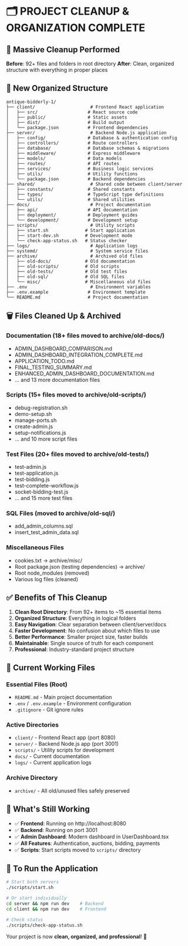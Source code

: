 # 🗂️ PROJECT CLEANUP & ORGANIZATION COMPLETE

## 🧹 **Massive Cleanup Performed**

**Before**: 92+ files and folders in root directory
**After**: Clean, organized structure with everything in proper places

## 📁 **New Organized Structure**

```
antique-bidderly-1/
├── client/                     # Frontend React application
│   ├── src/                   # React source code
│   ├── public/                # Static assets
│   ├── dist/                  # Build output
│   └── package.json           # Frontend dependencies
├── server/                     # Backend Node.js application
│   ├── config/                # Database & authentication config
│   ├── controllers/           # Route controllers
│   ├── database/              # Database schemas & migrations
│   ├── middleware/            # Express middleware
│   ├── models/                # Data models
│   ├── routes/                # API routes
│   ├── services/              # Business logic services
│   ├── utils/                 # Utility functions
│   └── package.json           # Backend dependencies
├── shared/                     # Shared code between client/server
│   ├── constants/             # Shared constants
│   ├── types/                 # TypeScript type definitions
│   └── utils/                 # Shared utilities
├── docs/                       # Project documentation
│   ├── api/                   # API documentation
│   ├── deployment/            # Deployment guides
│   └── development/           # Development setup
├── scripts/                    # Utility scripts
│   ├── start.sh              # Start application
│   ├── start-dev.sh          # Development mode
│   └── check-app-status.sh   # Status checker
├── logs/                       # Application logs
├── systemd/                    # System service files
├── archive/                    # Archived old files
│   ├── old-docs/             # Old documentation
│   ├── old-scripts/          # Old scripts
│   ├── old-tests/            # Old test files
│   ├── old-sql/              # Old SQL files
│   └── misc/                 # Miscellaneous old files
├── .env                        # Environment variables
├── .env.example               # Environment template
└── README.md                  # Project documentation
```

## 🗑️ **Files Cleaned Up & Archived**

### **Documentation (18+ files moved to archive/old-docs/)**
- ADMIN_DASHBOARD_COMPARISON.md
- ADMIN_DASHBOARD_INTEGRATION_COMPLETE.md  
- APPLICATION_TODO.md
- FINAL_TESTING_SUMMARY.md
- ENHANCED_ADMIN_DASHBOARD_DOCUMENTATION.md
- ... and 13 more documentation files

### **Scripts (15+ files moved to archive/old-scripts/)**
- debug-registration.sh
- demo-setup.sh
- manage-ports.sh
- create-admin.js
- setup-notifications.js
- ... and 10 more script files

### **Test Files (20+ files moved to archive/old-tests/)**
- test-admin.js
- test-application.js
- test-bidding.js
- test-complete-workflow.js
- socket-bidding-test.js
- ... and 15 more test files

### **SQL Files (moved to archive/old-sql/)**
- add_admin_columns.sql
- insert_test_admin_data.sql

### **Miscellaneous Files**
- cookies.txt → archive/misc/
- Root package.json (testing dependencies) → archive/
- Root node_modules (removed)
- Various log files (cleaned)

## ✅ **Benefits of This Cleanup**

1. **Clean Root Directory**: From 92+ items to ~15 essential items
2. **Organized Structure**: Everything in logical folders
3. **Easy Navigation**: Clear separation between client/server/docs
4. **Faster Development**: No confusion about which files to use
5. **Better Performance**: Smaller project size, faster builds
6. **Maintainable**: Single source of truth for each component
7. **Professional**: Industry-standard project structure

## 🎯 **Current Working Files**

### **Essential Files (Root)**
- `README.md` - Main project documentation
- `.env` / `.env.example` - Environment configuration
- `.gitignore` - Git ignore rules

### **Active Directories**
- `client/` - Frontend React app (port 8080)
- `server/` - Backend Node.js app (port 3001)
- `scripts/` - Utility scripts for development
- `docs/` - Current documentation
- `logs/` - Current application logs

### **Archive Directory**
- `archive/` - All old/unused files safely preserved

## 🚀 **What's Still Working**

- ✅ **Frontend**: Running on http://localhost:8080
- ✅ **Backend**: Running on port 3001
- ✅ **Admin Dashboard**: Modern dashboard in UserDashboard.tsx
- ✅ **All Features**: Authentication, auctions, bidding, payments
- ✅ **Scripts**: Start scripts moved to `scripts/` directory

## 📝 **To Run the Application**

```bash
# Start both servers
./scripts/start.sh

# Or start individually
cd server && npm run dev    # Backend
cd client && npm run dev    # Frontend

# Check status
./scripts/check-app-status.sh
```

Your project is now **clean, organized, and professional**! 🎉
